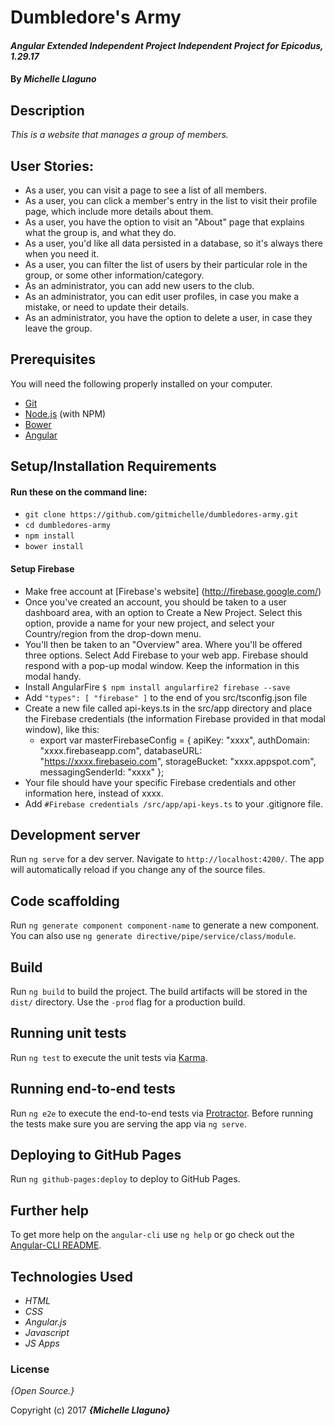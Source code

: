 # Dumbledore's Army

#### _Angular Extended Independent Project Independent Project for Epicodus, 1.29.17_

#### By _**Michelle Llaguno**_

## Description

_This is a website that manages a group of members._

## User Stories:
* As a user, you can visit a page to see a list of all members.
* As a user, you can click a member's entry in the list to visit their profile page, which include more details about them.
* As a user, you have the option to visit an "About" page that explains what the group is, and what they do.
* As a user, you'd like all data persisted in a database, so it's always there when you need it.
* As a user, you can filter the list of users by their particular role in the group, or some other information/category.
* As an administrator, you can add new users to the club.
* As an administrator, you can edit user profiles, in case you make a mistake, or need to update their details.
* As an administrator, you have the option to delete a user, in case they leave the group.

## Prerequisites

You will need the following properly installed on your computer.

* [Git](https://git-scm.com/)
* [Node.js](https://nodejs.org/) (with NPM)
* [Bower](https://bower.io/)
* [Angular](https://angular.io/)

## Setup/Installation Requirements

#### Run these on the command line:
* `git clone https://github.com/gitmichelle/dumbledores-army.git`
* `cd dumbledores-army`
* `npm install`
* `bower install`

#### Setup Firebase
* Make free account at [Firebase's website] (http://firebase.google.com/)
* Once you've created an account, you should be taken to a user dashboard area, with an option to Create a New Project. Select this option, provide a name for your new project, and select your Country/region from the drop-down menu.
* You'll then be taken to an "Overview" area. Where you'll be offered three options. Select Add Firebase to your web app. Firebase should respond with a pop-up modal window. Keep the information in this modal handy.
* Install AngularFire `$ npm install angularfire2 firebase --save`
* Add `"types": [ "firebase" ]` to the end of you src/tsconfig.json file
* Create a new file called api-keys.ts in the src/app directory and place the Firebase credentials (the information Firebase provided in that modal window), like this:
  * export var masterFirebaseConfig = {
    apiKey: "xxxx",
    authDomain: "xxxx.firebaseapp.com",
    databaseURL: "https://xxxx.firebaseio.com",
    storageBucket: "xxxx.appspot.com",
    messagingSenderId: "xxxx"
  };
* Your file should have your specific Firebase credentials and other information here, instead of xxxx.
* Add `#Firebase credentials
/src/app/api-keys.ts` to your .gitignore file.


## Development server
Run `ng serve` for a dev server. Navigate to `http://localhost:4200/`. The app will automatically reload if you change any of the source files.

## Code scaffolding

Run `ng generate component component-name` to generate a new component. You can also use `ng generate directive/pipe/service/class/module`.

## Build

Run `ng build` to build the project. The build artifacts will be stored in the `dist/` directory. Use the `-prod` flag for a production build.

## Running unit tests

Run `ng test` to execute the unit tests via [Karma](https://karma-runner.github.io).

## Running end-to-end tests

Run `ng e2e` to execute the end-to-end tests via [Protractor](http://www.protractortest.org/).
Before running the tests make sure you are serving the app via `ng serve`.

## Deploying to GitHub Pages

Run `ng github-pages:deploy` to deploy to GitHub Pages.

## Further help

To get more help on the `angular-cli` use `ng help` or go check out the [Angular-CLI README](https://github.com/angular/angular-cli/blob/master/README.md).

## Technologies Used

* _HTML_
* _CSS_
* _Angular.js_
* _Javascript_
* _JS Apps_

### License

*{Open Source.}*

Copyright (c) 2017 **_{Michelle Llaguno}_**
